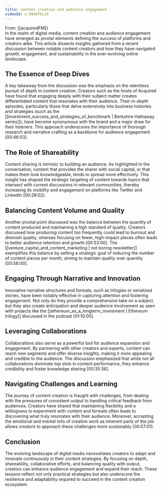 ```yaml
---
title: content creation and audience engagement
videoId: e_H9xKTkLz0
---
```


From: [[acquiredFM]] <br/> 
In the realm of digital media, content creation and audience engagement have emerged as pivotal elements defining the success of platforms and creators alike. This article dissects insights gathered from a recent discussion between notable content creators and how they have navigated growth, engagement, and sustainability in the ever-evolving online landscape.

## The Essence of Deep Dives

A key takeaway from the discussion was the emphasis on the relentless pursuit of depth in content creation. Creators such as the hosts of Acquired have found that engaging deeply with their subject matter creates differentiated content that resonates with their audience. Their in-depth episodes, particularly those that delve extensively into business histories and strategies (such as the [[investment_success_and_strategies_of_benchmark | Berkshire Hathaway series]]), have become synonymous with the brand and a major draw for their listeners. This approach underscores the importance of thorough research and narrative crafting as a backbone for audience engagement <a class="yt-timestamp" data-t="00:46:03">[00:46:03]</a>.

## The Role of Shareability

Content sharing is intrinsic to building an audience. As highlighted in the conversation, content that provides the sharer with social capital, or that makes them look knowledgeable, tends to spread more effectively. This insight has shaped the strategic targeting of content towards topics that intersect with current discussions in relevant communities, thereby increasing its visibility and engagement on platforms like Twitter and LinkedIn <a class="yt-timestamp" data-t="00:28:02">[00:28:02]</a>.

## Balancing Content Volume and Quality

Another pivotal point discussed was the balance between the quantity of content produced and maintaining a high standard of quality. Creators discussed how producing content too frequently could lead to burnout and diminish quality, whereas focusing on fewer, high-impact pieces often leads to better audience retention and growth <a class="yt-timestamp" data-t="00:53:00">[00:53:00]</a>. The [[venture_capital_and_content_marketing | not boring newsletter]] exemplifies this balance by setting a strategic goal of reducing the number of content pieces per month, aiming to maintain quality over quantity <a class="yt-timestamp" data-t="00:58:00">[00:58:00]</a>.

## Engaging Through Narrative and Innovation

Innovative narrative structures and formats, such as trilogies or serialized stories, have been notably effective in capturing attention and fostering engagement. Not only do they provide a comprehensive take on a subject, but they also create anticipation and deeper audience involvement as seen with projects like the [[ethereum_as_a_longterm_investment | Ethereum trilogy]] discussed in the podcast <a class="yt-timestamp" data-t="01:10:00">[01:10:00]</a>.

## Leveraging Collaborations

Collaborations also serve as a powerful tool for audience expansion and engagement. By partnering with other creators and experts, content can reach new segments and offer diverse insights, making it more appealing and credible to the audience. The discussion emphasized that while not all collaborations dominate top slots in content performance, they enhance credibility and foster knowledge sharing <a class="yt-timestamp" data-t="00:35:36">[00:35:36]</a>.

## Navigating Challenges and Learning

The journey of content creation is fraught with challenges, from dealing with the pressures of consistent output to handling critical feedback from audiences. Creators have shared that maintaining flexibility and a willingness to experiment with content and formats often leads to discovering what truly resonates with their audience. Moreover, accepting the emotional and mental tolls of creative work as inherent parts of the job allows creators to approach these challenges more sustainably <a class="yt-timestamp" data-t="00:57:01">[00:57:01]</a>.

## Conclusion

The evolving landscape of digital media necessitates creators to adapt and innovate continuously in their content strategies. By focusing on depth, shareability, collaborative efforts, and balancing quality with output, creators can enhance audience engagement and expand their reach. These lessons reflect not only practical strategies but also underscore the resilience and adaptability required to succeed in the content creation ecosystem.